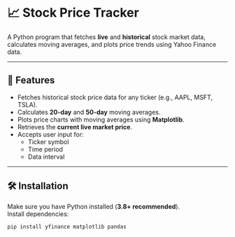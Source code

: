 # 📈 Stock Price Tracker

A Python program that fetches **live** and **historical** stock market data, calculates moving averages, and plots price trends using Yahoo Finance data.

---

## 🚀 Features
- Fetches historical stock price data for any ticker (e.g., AAPL, MSFT, TSLA).
- Calculates **20-day** and **50-day** moving averages.
- Plots price charts with moving averages using **Matplotlib**.
- Retrieves the **current live market price**.
- Accepts user input for:
  - Ticker symbol
  - Time period
  - Data interval

---

## 🛠️ Installation
Make sure you have Python installed (**3.8+ recommended**).  
Install dependencies:
```bash
pip install yfinance matplotlib pandas
